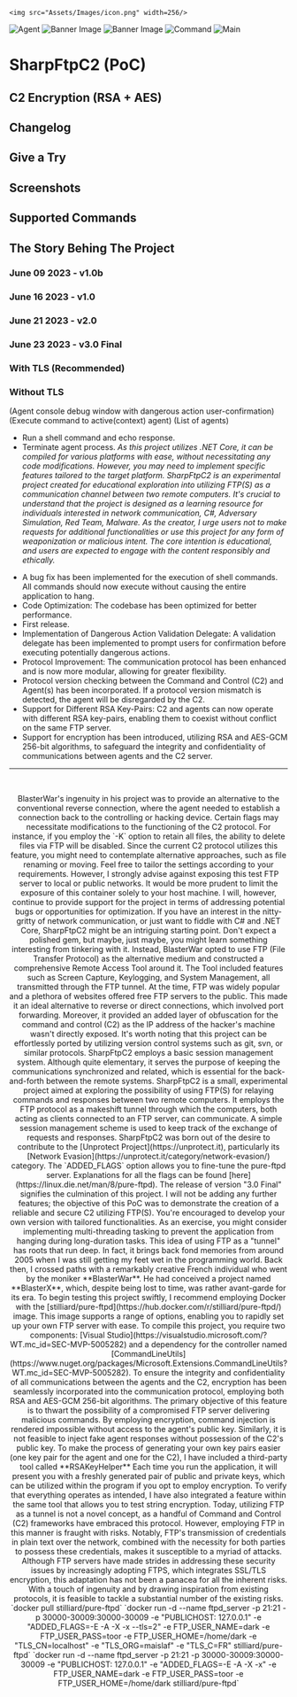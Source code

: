 
    <img src="Assets/Images/icon.png" width=256/>
![Agent](Assets/Images/agent.png)
![Banner Image](Assets/Images/RSAKeyHelper_1.png)
![Banner Image](Assets/Images/RSAKeyHelper_2.png)
![Command](Assets/Images/command.png)
![Main](Assets/Images/main.png)
# SharpFtpC2 (PoC)
## C2 Encryption (RSA + AES)
## Changelog
## Give a Try
## Screenshots
## Supported Commands
## The Story Behing The Project
### June 09 2023 - v1.0b
### June 16 2023 - v1.0
### June 21 2023 - v2.0
### June 23 2023 - v3.0 Final
### With TLS (Recommended)
### Without TLS
(Agent console debug window with dangerous action user-confirmation)
(Execute command to active(context) agent)
(List of agents)
* Run a shell command and echo response.
* Terminate agent process.
*As this project utilizes .NET Core, it can be compiled for various platforms with ease, without necessitating any code modifications. However, you may need to implement specific features tailored to the target platform.*
*SharpFtpC2 is an experimental project created for educational exploration into utilizing FTP(S) as a communication channel between two remote computers. It's crucial to understand that the project is designed as a learning resource for individuals interested in network communication, C#, Adversary Simulation, Red Team, Malware. As the creator, I urge users not to make requests for additional functionalities or use this project for any form of weaponization or malicious intent. The core intention is educational, and users are expected to engage with the content responsibly and ethically.*
- A bug fix has been implemented for the execution of shell commands. All commands should now execute without causing the entire application to hang.
- Code Optimization: The codebase has been optimized for better performance.
- First release.
- Implementation of Dangerous Action Validation Delegate: A validation delegate has been implemented to prompt users for confirmation before executing potentially dangerous actions.
- Protocol Improvement: The communication protocol has been enhanced and is now more modular, allowing for greater flexibility.
- Protocol version checking between the Command and Control (C2) and Agent(s) has been incorporated. If a protocol version mismatch is detected, the agent will be disregarded by the C2.
- Support for Different RSA Key-Pairs: C2 and agents can now operate with different RSA key-pairs, enabling them to coexist without conflict on the same FTP server.
- Support for encryption has been introduced, utilizing RSA and AES-GCM 256-bit algorithms, to safeguard the integrity and confidentiality of communications between agents and the C2 server.
---
</p>
<br/>
<p align="center">
BlasterWar's ingenuity in his project was to provide an alternative to the conventional reverse connection, where the agent needed to establish a connection back to the controlling or hacking device.
Certain flags may necessitate modifications to the functioning of the C2 protocol. For instance, if you employ the `-K` option to retain all files, the ability to delete files via FTP will be disabled. Since the current C2 protocol utilizes this feature, you might need to contemplate alternative approaches, such as file renaming or moving.
Feel free to tailor the settings according to your requirements. However, I strongly advise against exposing this test FTP server to local or public networks. It would be more prudent to limit the exposure of this container solely to your host machine.
I will, however, continue to provide support for the project in terms of addressing potential bugs or opportunities for optimization.
If you have an interest in the nitty-gritty of network communication, or just want to fiddle with C# and .NET Core, SharpFtpC2 might be an intriguing starting point. Don't expect a polished gem, but maybe, just maybe, you might learn something interesting from tinkering with it.
Instead, BlasterWar opted to use FTP (File Transfer Protocol) as the alternative medium and constructed a comprehensive Remote Access Tool around it. The Tool included features such as Screen Capture, Keylogging, and System Management, all transmitted through the FTP tunnel. At the time, FTP was widely popular and a plethora of websites offered free FTP servers to the public. This made it an ideal alternative to reverse or direct connections, which involved port forwarding. Moreover, it provided an added layer of obfuscation for the command and control (C2) as the IP address of the hacker's machine wasn't directly exposed.
It's worth noting that this project can be effortlessly ported by utilizing version control systems such as git, svn, or similar protocols.
SharpFtpC2 employs a basic session management system. Although quite elementary, it serves the purpose of keeping the communications synchronized and related, which is essential for the back-and-forth between the remote systems.
SharpFtpC2 is a small, experimental project aimed at exploring the possibility of using FTP(S) for relaying commands and responses between two remote computers. It employs the FTP protocol as a makeshift tunnel through which the computers, both acting as clients connected to an FTP server, can communicate. A simple session management scheme is used to keep track of the exchange of requests and responses.
SharpFtpC2 was born out of the desire to contribute to the [Unprotect Project](https://unprotect.it), particularly its [Network Evasion](https://unprotect.it/category/network-evasion/) category. 
The `ADDED_FLAGS` option allows you to fine-tune the pure-ftpd server. Explanations for all the flags can be found [here](https://linux.die.net/man/8/pure-ftpd).
The release of version "3.0 Final" signifies the culmination of this project. I will not be adding any further features; the objective of this PoC was to demonstrate the creation of a reliable and secure C2 utilizing FTP(S). You're encouraged to develop your own version with tailored functionalities. As an exercise, you might consider implementing multi-threading tasking to prevent the application from hanging during long-duration tasks.
This idea of using FTP as a "tunnel" has roots that run deep. In fact, it brings back fond memories from around 2005 when I was still getting my feet wet in the programming world. Back then, I crossed paths with a remarkably creative French individual who went by the moniker **BlasterWar**. He had conceived a project named **BlasterX**, which, despite being lost to time, was rather avant-garde for its era. 
To begin testing this project swiftly, I recommend employing Docker with the [stilliard/pure-ftpd](https://hub.docker.com/r/stilliard/pure-ftpd/) image. This image supports a range of options, enabling you to rapidly set up your own FTP server with ease.
To compile this project, you require two components: [Visual Studio](https://visualstudio.microsoft.com/?WT.mc_id=SEC-MVP-5005282) and a dependency for the controller named [CommandLineUtils](https://www.nuget.org/packages/Microsoft.Extensions.CommandLineUtils?WT.mc_id=SEC-MVP-5005282).
To ensure the integrity and confidentiality of all communications between the agents and the C2, encryption has been seamlessly incorporated into the communication protocol, employing both RSA and AES-GCM 256-bit algorithms. The primary objective of this feature is to thwart the possibility of a compromised FTP server delivering malicious commands. By employing encryption, command injection is rendered impossible without access to the agent's public key. Similarly, it is not feasible to inject fake agent responses without possession of the C2's public key.
To make the process of generating your own key pairs easier (one key pair for the agent and one for the C2), I have included a third-party tool called **RSAKeyHelper** Each time you run the application, it will present you with a freshly generated pair of public and private keys, which can be utilized within the program if you opt to employ encryption.
To verify that everything operates as intended, I have also integrated a feature within the same tool that allows you to test string encryption.
Today, utilizing FTP as a tunnel is not a novel concept, as a handful of Command and Control (C2) frameworks have embraced this protocol. However, employing FTP in this manner is fraught with risks. Notably, FTP's transmission of credentials in plain text over the network, combined with the necessity for both parties to possess these credentials, makes it susceptible to a myriad of attacks. Although FTP servers have made strides in addressing these security issues by increasingly adopting FTPS, which integrates SSL/TLS encryption, this adaptation has not been a panacea for all the inherent risks.
With a touch of ingenuity and by drawing inspiration from existing protocols, it is feasible to tackle a substantial number of the existing risks. 
`docker pull stilliard/pure-ftpd`
`docker run -d --name ftpd_server -p 21:21 -p 30000-30009:30000-30009 -e "PUBLICHOST: 127.0.0.1" -e "ADDED_FLAGS=-E -A -X -x --tls=2" -e FTP_USER_NAME=dark -e FTP_USER_PASS=toor -e FTP_USER_HOME=/home/dark -e "TLS_CN=localhost" -e "TLS_ORG=maislaf" -e "TLS_C=FR" stilliard/pure-ftpd`
`docker run -d --name ftpd_server -p 21:21 -p 30000-30009:30000-30009 -e "PUBLICHOST: 127.0.0.1" -e "ADDED_FLAGS=-E -A -X -x" -e FTP_USER_NAME=dark -e FTP_USER_PASS=toor -e FTP_USER_HOME=/home/dark stilliard/pure-ftpd`
